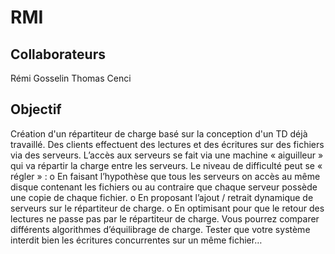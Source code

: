 # RMI

## Collaborateurs
Rémi Gosselin
Thomas Cenci

## Objectif
Création d'un répartiteur de charge basé sur la conception d'un TD déjà travaillé.
Des clients effectuent des lectures et des écritures sur des fichiers via des serveurs.
L’accès aux serveurs se fait via une machine
« aiguilleur » qui va répartir la charge entre les serveurs. Le niveau de
difficulté peut se « régler » :
o En faisant l’hypothèse que tous les serveurs on accès au même
disque contenant les fichiers ou au contraire que chaque serveur
possède une copie de chaque fichier.
o En proposant l’ajout / retrait dynamique de serveurs sur le
répartiteur de charge.
o En optimisant pour que le retour des lectures ne passe pas par le
répartiteur de charge.
Vous pourrez comparer différents algorithmes d’équilibrage de charge.
Tester que votre système interdit bien les écritures concurrentes sur un
même fichier…
